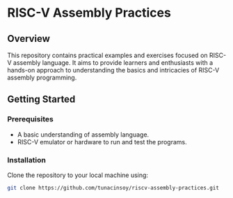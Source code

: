 # RISC-V Assembly Practices

## Overview
This repository contains practical examples and exercises focused on RISC-V assembly language. It aims to provide learners and enthusiasts with a hands-on approach to understanding the basics and intricacies of RISC-V assembly programming.

## Getting Started
### Prerequisites
- A basic understanding of assembly language.
- RISC-V emulator or hardware to run and test the programs.

### Installation
Clone the repository to your local machine using:
```bash
git clone https://github.com/tunacinsoy/riscv-assembly-practices.git
